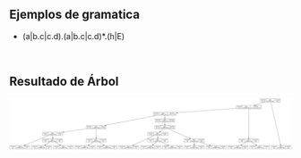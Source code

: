 

## Ejemplos de gramatica

- (a|b.c|c.d).(a|b.c|c.d)*.(h|E)


<br>

## Resultado de Árbol
![arbolEjemplo.svg](/Documentacion/arbolEjemplo.svg)